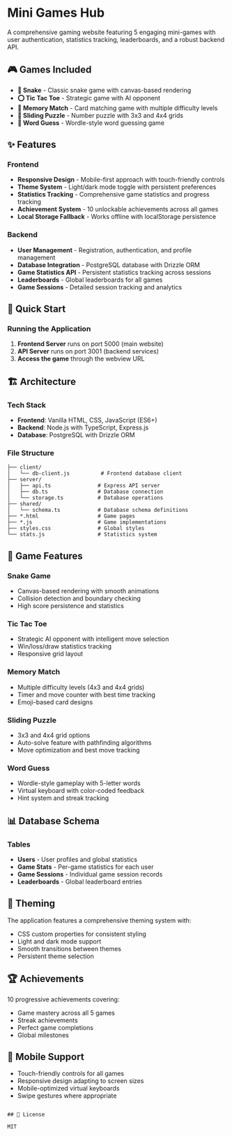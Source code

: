 
# Mini Games Hub

A comprehensive gaming website featuring 5 engaging mini-games with user authentication, statistics tracking, leaderboards, and a robust backend API.

## 🎮 Games Included

- **🐍 Snake** - Classic snake game with canvas-based rendering
- **⭕ Tic Tac Toe** - Strategic game with AI opponent
- **🧠 Memory Match** - Card matching game with multiple difficulty levels
- **🧩 Sliding Puzzle** - Number puzzle with 3x3 and 4x4 grids
- **📝 Word Guess** - Wordle-style word guessing game

## ✨ Features

### Frontend
- **Responsive Design** - Mobile-first approach with touch-friendly controls
- **Theme System** - Light/dark mode toggle with persistent preferences
- **Statistics Tracking** - Comprehensive game statistics and progress tracking
- **Achievement System** - 10 unlockable achievements across all games
- **Local Storage Fallback** - Works offline with localStorage persistence

### Backend
- **User Management** - Registration, authentication, and profile management
- **Database Integration** - PostgreSQL database with Drizzle ORM
- **Game Statistics API** - Persistent statistics tracking across sessions
- **Leaderboards** - Global leaderboards for all games
- **Game Sessions** - Detailed session tracking and analytics

## 🚀 Quick Start

### Running the Application

1. **Frontend Server** runs on port 5000 (main website)
2. **API Server** runs on port 3001 (backend services)
3. **Access the game** through the webview URL

## 🏗️ Architecture

### Tech Stack
- **Frontend**: Vanilla HTML, CSS, JavaScript (ES6+)
- **Backend**: Node.js with TypeScript, Express.js
- **Database**: PostgreSQL with Drizzle ORM

### File Structure
```
├── client/
│   └── db-client.js          # Frontend database client
├── server/
│   ├── api.ts               # Express API server
│   ├── db.ts                # Database connection
│   └── storage.ts           # Database operations
├── shared/
│   └── schema.ts            # Database schema definitions
├── *.html                   # Game pages
├── *.js                     # Game implementations
├── styles.css               # Global styles
└── stats.js                 # Statistics system
```

## 🎯 Game Features

### Snake Game
- Canvas-based rendering with smooth animations
- Collision detection and boundary checking
- High score persistence and statistics

### Tic Tac Toe
- Strategic AI opponent with intelligent move selection
- Win/loss/draw statistics tracking
- Responsive grid layout

### Memory Match
- Multiple difficulty levels (4x3 and 4x4 grids)
- Timer and move counter with best time tracking
- Emoji-based card designs

### Sliding Puzzle
- 3x3 and 4x4 grid options
- Auto-solve feature with pathfinding algorithms
- Move optimization and best move tracking

### Word Guess
- Wordle-style gameplay with 5-letter words
- Virtual keyboard with color-coded feedback
- Hint system and streak tracking

## 📊 Database Schema

### Tables
- **Users** - User profiles and global statistics
- **Game Stats** - Per-game statistics for each user
- **Game Sessions** - Individual game session records
- **Leaderboards** - Global leaderboard entries


## 🎨 Theming

The application features a comprehensive theming system with:
- CSS custom properties for consistent styling
- Light and dark mode support
- Smooth transitions between themes
- Persistent theme selection

## 🏆 Achievements

10 progressive achievements covering:
- Game mastery across all 5 games
- Streak achievements
- Perfect game completions
- Global milestones

## 📱 Mobile Support

- Touch-friendly controls for all games
- Responsive design adapting to screen sizes
- Mobile-optimized virtual keyboards
- Swipe gestures where appropriate


```

## 📄 License

MIT